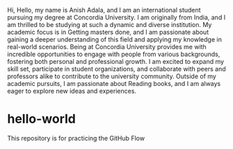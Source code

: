 Hi,
Hello, my name is Anish Adala, and I am an international student pursuing my degree at Concordia University. I am originally from India, and I am thrilled to be studying at such a dynamic and diverse institution. My academic focus is in Getting masters done, and I am passionate about gaining a deeper understanding of this field and applying my knowledge in real-world scenarios.
Being at Concordia University provides me with incredible opportunities to engage with people from various backgrounds, fostering both personal and professional growth. I am excited to expand my skill set, participate in student organizations, and collaborate with peers and professors alike to contribute to the university community. Outside of my academic pursuits, I am passionate about Reading books, and I am always eager to explore new ideas and experiences.
# hello-world
This repository is for practicing the GitHub Flow

